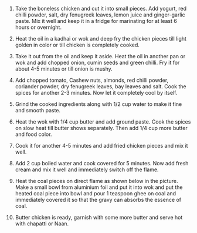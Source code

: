 1. Take the boneless chicken and cut it into small pieces. Add yogurt, red chilli powder, salt, dry fenugreek leaves, lemon juice and ginger-garlic paste. Mix it well and keep it in a fridge for marinating for at least 6 hours or overnight.


2. Heat the oil in a kadhai or wok and deep fry the chicken pieces till light golden in color or till chicken is completely cooked.


3. Take it out from the oil and keep it aside. Heat the oil in another pan or wok and add chopped onion, cumin seeds and green chilli. Fry it for about 4-5 minutes or till onion is mushy.


4. Add chopped tomato, Cashew nuts, almonds, red chilli powder, coriander powder, dry fenugreek leaves, bay leaves and salt. Cook the spices for another 2-3 minutes. Now let it completely cool by itself.


5. Grind the cooked ingredients along with 1/2 cup water to make it fine and smooth paste.


6. Heat the wok with 1/4 cup butter and add ground paste. Cook the spices on slow heat till butter shows separately. Then add 1/4 cup more butter and food color.


7. Cook it for another 4-5 minutes and add fried chicken pieces and mix it well.


8. Add 2 cup boiled water and cook covered for 5 minutes. Now add fresh cream and mix it well and immediately switch off the flame.


9. Heat the coal pieces on direct flame as shown below in the picture. Make a small bowl from aluminium foil and put it into wok and put the heated coal piece into bowl and pour 1 teaspoon ghee on coal and immediately covered it so that the gravy can absorbs the essence of coal.


10. Butter chicken is ready, garnish with some more butter and serve hot with chapatti or Naan.